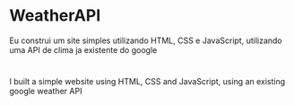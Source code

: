 # WeatherAPI

Eu construi um site simples utilizando HTML, CSS e JavaScript, utilizando uma API de clima ja existente do google

#

I built a simple website using HTML, CSS and JavaScript, using an existing google weather API
